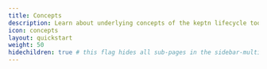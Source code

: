 ```yaml
---
title: Concepts
description: Learn about underlying concepts of the keptn lifecycle toolkit.
icon: concepts
layout: quickstart
weight: 50
hidechildren: true # this flag hides all sub-pages in the sidebar-multicard.html
---
```

